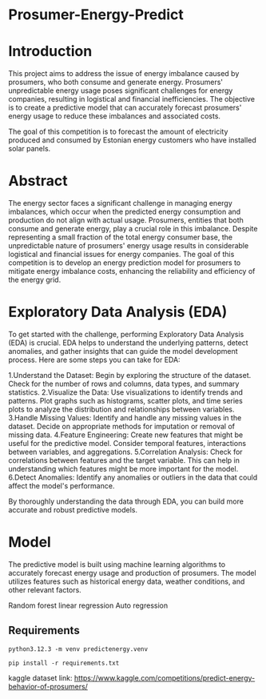 # Prosumer-Energy-Predict

# Introduction

This project aims to address the issue of energy imbalance caused by prosumers, who both consume and generate energy. Prosumers' unpredictable energy usage poses significant challenges for energy companies, resulting in logistical and financial inefficiencies. The objective is to create a predictive model that can accurately forecast prosumers' energy usage to reduce these imbalances and associated costs.

The goal of this competition is to forecast the amount of electricity produced and consumed by Estonian energy customers who have installed solar panels.

# Abstract

The energy sector faces a significant challenge in managing energy imbalances, which occur when the predicted energy consumption and production do not align with actual usage. Prosumers, entities that both consume and generate energy, play a crucial role in this imbalance. Despite representing a small fraction of the total energy consumer base, the unpredictable nature of prosumers' energy usage results in considerable logistical and financial issues for energy companies. The goal of this competition is to develop an energy prediction model for prosumers to mitigate energy imbalance costs, enhancing the reliability and efficiency of the energy grid.

# Exploratory Data Analysis (EDA)

To get started with the challenge, performing Exploratory Data Analysis (EDA) is crucial. EDA helps to understand the underlying patterns, detect anomalies, and gather insights that can guide the model development process. Here are some steps you can take for EDA:

1.Understand the Dataset: Begin by exploring the structure of the dataset. Check for the number of rows and columns, data types, and summary statistics.
2.Visualize the Data: Use visualizations to identify trends and patterns. Plot graphs such as histograms, scatter plots, and time series plots to analyze the distribution and relationships between variables.
3.Handle Missing Values: Identify and handle any missing values in the dataset. Decide on appropriate methods for imputation or removal of missing data.
4.Feature Engineering: Create new features that might be useful for the predictive model. Consider temporal features, interactions between variables, and aggregations.
5.Correlation Analysis: Check for correlations between features and the target variable. This can help in understanding which features might be more important for the model.
6.Detect Anomalies: Identify any anomalies or outliers in the data that could affect the model's performance.

By thoroughly understanding the data through EDA, you can build more accurate and robust predictive models.

# Model

The predictive model is built using machine learning algorithms to accurately forecast energy usage and production of prosumers. The model utilizes features such as historical energy data, weather conditions, and other relevant factors.

Random forest
linear regression
Auto regression

## Requirements
```
python3.12.3 -m venv predictenergy.venv

pip install -r requirements.txt

```
kaggle dataset link: https://www.kaggle.com/competitions/predict-energy-behavior-of-prosumers/